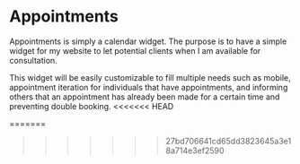 # Appointments
Appointments is simply a calendar widget.
The purpose is to have a simple widget for my website to let potential clients when I am available for consultation.

This widget will be easily customizable to fill multiple needs such as mobile, appointment iteration for individuals that have appointments, and informing others that an appointment has already been made for a certain time and preventing double booking.
<<<<<<< HEAD

=======
>>>>>>> 27bd706641cd65dd3823645a3e18a714e3ef2590
